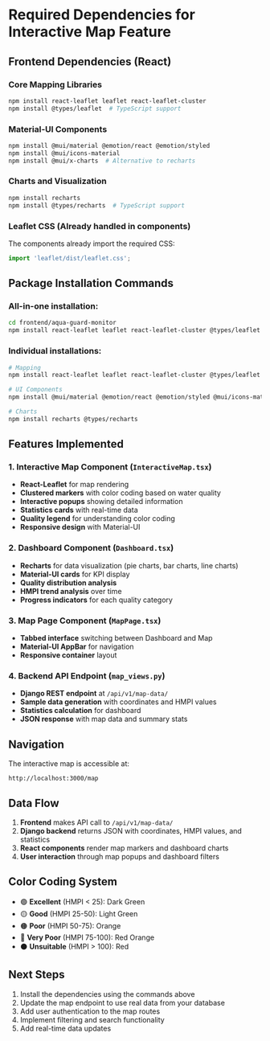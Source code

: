 # Required Dependencies for Interactive Map Feature

## Frontend Dependencies (React)

### Core Mapping Libraries
```bash
npm install react-leaflet leaflet react-leaflet-cluster
npm install @types/leaflet  # TypeScript support
```

### Material-UI Components
```bash
npm install @mui/material @emotion/react @emotion/styled
npm install @mui/icons-material
npm install @mui/x-charts  # Alternative to recharts
```

### Charts and Visualization
```bash
npm install recharts
npm install @types/recharts  # TypeScript support
```

### Leaflet CSS (Already handled in components)
The components already import the required CSS:
```javascript
import 'leaflet/dist/leaflet.css';
```

## Package Installation Commands

### All-in-one installation:
```bash
cd frontend/aqua-guard-monitor
npm install react-leaflet leaflet react-leaflet-cluster @types/leaflet @mui/material @emotion/react @emotion/styled @mui/icons-material recharts @types/recharts
```

### Individual installations:
```bash
# Mapping
npm install react-leaflet leaflet react-leaflet-cluster @types/leaflet

# UI Components  
npm install @mui/material @emotion/react @emotion/styled @mui/icons-material

# Charts
npm install recharts @types/recharts
```

## Features Implemented

### 1. Interactive Map Component (`InteractiveMap.tsx`)
- **React-Leaflet** for map rendering
- **Clustered markers** with color coding based on water quality
- **Interactive popups** showing detailed information
- **Statistics cards** with real-time data
- **Quality legend** for understanding color coding
- **Responsive design** with Material-UI

### 2. Dashboard Component (`Dashboard.tsx`)
- **Recharts** for data visualization (pie charts, bar charts, line charts)
- **Material-UI cards** for KPI display
- **Quality distribution analysis**
- **HMPI trend analysis** over time
- **Progress indicators** for each quality category

### 3. Map Page Component (`MapPage.tsx`)
- **Tabbed interface** switching between Dashboard and Map
- **Material-UI AppBar** for navigation
- **Responsive container** layout

### 4. Backend API Endpoint (`map_views.py`)
- **Django REST endpoint** at `/api/v1/map-data/`
- **Sample data generation** with coordinates and HMPI values
- **Statistics calculation** for dashboard
- **JSON response** with map data and summary stats

## Navigation

The interactive map is accessible at:
```
http://localhost:3000/map
```

## Data Flow

1. **Frontend** makes API call to `/api/v1/map-data/`
2. **Django backend** returns JSON with coordinates, HMPI values, and statistics
3. **React components** render map markers and dashboard charts
4. **User interaction** through map popups and dashboard filters

## Color Coding System

- 🟢 **Excellent** (HMPI < 25): Dark Green
- 🟡 **Good** (HMPI 25-50): Light Green  
- 🟠 **Poor** (HMPI 50-75): Orange
- 🔴 **Very Poor** (HMPI 75-100): Red Orange
- ⚫ **Unsuitable** (HMPI > 100): Red

## Next Steps

1. Install the dependencies using the commands above
2. Update the map endpoint to use real data from your database
3. Add user authentication to the map routes
4. Implement filtering and search functionality
5. Add real-time data updates